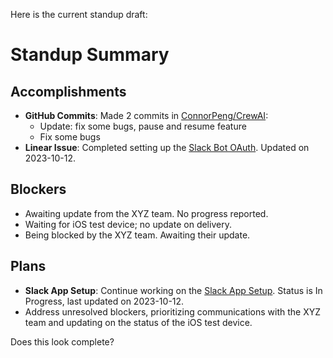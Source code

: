 Here is the current standup draft:

# Standup Summary

## Accomplishments
- **GitHub Commits**: Made 2 commits in [ConnorPeng/CrewAI](https://github.com/ConnorPeng/CrewAI):
  - Update: fix some bugs, pause and resume feature
  - Fix some bugs
- **Linear Issue**: Completed setting up the [Slack Bot OAuth](https://linear.app/rhythms/issue/JHRHY-18). Updated on 2023-10-12.

## Blockers
- Awaiting update from the XYZ team. No progress reported.
- Waiting for iOS test device; no update on delivery.
- Being blocked by the XYZ team. Awaiting their update.

## Plans
- **Slack App Setup**: Continue working on the [Slack App Setup](https://linear.app/rhythms/issue/JHRHY-5). Status is In Progress, last updated on 2023-10-12.
- Address unresolved blockers, prioritizing communications with the XYZ team and updating on the status of the iOS test device.

Does this look complete?
